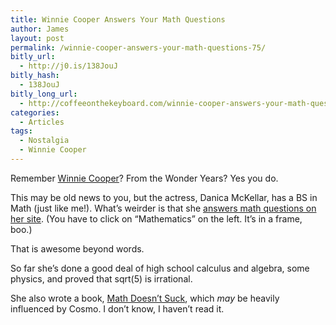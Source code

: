 ```yaml
---
title: Winnie Cooper Answers Your Math Questions
author: James
layout: post
permalink: /winnie-cooper-answers-your-math-questions-75/
bitly_url:
  - http://j0.is/138JouJ
bitly_hash:
  - 138JouJ
bitly_long_url:
  - http://coffeeonthekeyboard.com/winnie-cooper-answers-your-math-questions-75/
categories:
  - Articles
tags:
  - Nostalgia
  - Winnie Cooper
---
```

Remember [Winnie Cooper][1]? From the Wonder Years? Yes you do.

This may be old news to you, but the actress, Danica McKellar, has a BS in Math (just like me!). What&#8217;s weirder is that she [answers math questions on her site][2]. (You have to click on &#8220;Mathematics&#8221; on the left. It&#8217;s in a frame, boo.)

That is awesome beyond words.

So far she&#8217;s done a good deal of high school calculus and algebra, some physics, and proved that sqrt(5) is irrational.

She also wrote a book, [Math Doesn&#8217;t Suck][3], which *may* be heavily influenced by Cosmo. I don&#8217;t know, I haven&#8217;t read it.

 [1]: http://www.stuffmagazine.com/cover_girls/girl.aspx?id=468
 [2]: http://www.danicamckellar.com/
 [3]: http://www.mathdoesntsuck.com/